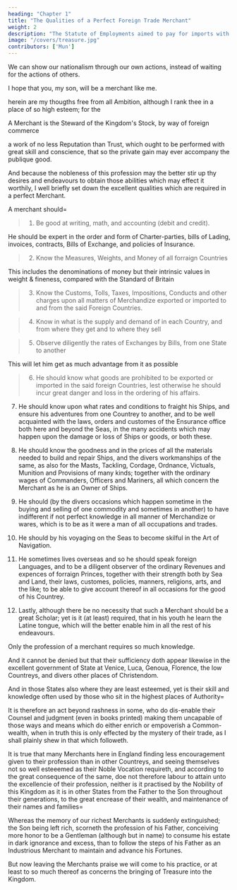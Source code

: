 ```yaml
---
heading: "Chapter 1"
title: "The Qualities of a Perfect Foreign Trade Merchant"
weight: 2
description: "The Statute of Employments aimed to pay for imports with exports via state-owned mercantile companies and bypass money and finance. This was protested by Mun and the mercantilists"
image: "/covers/treasure.jpg"
contributors: ['Mun']
---
```




We can show our nationalism through our own actions, instead of waiting for the actions of others. 

I hope that you, my son, will be a merchant like me. 

herein are my thougths free from all Ambition, although I rank thee in a place
of so high esteem; for the

A Merchant is the Steward of the Kingdom's Stock, by way of foreign commerce

 a work of no less
Reputation than Trust, which ought to be performed with great skill and
conscience, that so the private gain may ever accompany the publique good.

And because the nobleness of this profession may the better stir up thy desires
and endeavours to obtain those abilities which may effect it worthily, I well
briefly set down the excellent qualities which are required in a perfect
Merchant.

A merchant should= 

> 1. Be good at writing, math, and accounting (debit and credit).

He should be expert in the order and form of Charter-parties, bills of Lading, invoices, contracts, Bills of Exchange, and policies of Insurance.

> 2. Know the Measures, Weights, and Money of all forraign Countries

This includes the denominations of money but their intrinsic values in weight & fineness, compared with the Standard of Britain

> 3. Know the Customs, Tolls, Taxes, Impositions, Conducts and other charges upon all matters of Merchandize exported or imported to and from the said Foreign Countries.

> 4. Know in what is the supply and demand of in each Country, and from where they get and to where they sell

> 5. Observe diligently the rates of Exchanges by Bills, from one State to another

This will let him get as much advantage from it as possible

> 6. He should know what goods are prohibited to be exported or imported in the said foreign Countries, lest otherwise he should incur great danger and loss in the ordering of his affairs.

7. He should know upon what rates and conditions to fraight his Ships, and ensure his adventures from one Countrey to another, and to be well acquainted with the laws, orders and customes of the Ensurance office both here and beyond the Seas, in the many accidents which may happen upon the damage or loss of Ships or goods, or both these.

8. He should know the goodness and in the prices of all the materials needed to build and repair Ships, and the divers workmanships of the same, as also for the Masts, Tackling, Cordage, Ordnance, Victuals, Munition and Provisions of many kinds; together with the ordinary wages of Commanders, Officers and Mariners, all which concern the Merchant as he is an Owner of Ships.

9. He should (by the divers occasions which happen sometime in the buying and selling of one commodity and sometimes in another) to have indifferent if not perfect knowledge in all manner of Merchandize or wares, which is to be as it were a man of all occupations and trades.

10. He should by his voyaging on the Seas to become skilful in the Art of Navigation.

11. He sometimes lives overseas and so he should speak foreign Languages, and to be a diligent observer of the ordinary Revenues and expences of forraign Princes, together with their strength both by Sea and Land, their laws, customes, policies, manners, religions, arts, and the like; to be able to give account thereof in all
occasions for the good of his Countrey.

12. Lastly, although there be no necessity that such a Merchant should be a
great Scholar; yet is it (at least) required, that in his youth he learn the Latine
tongue, which will the better enable him in all the rest of his endeavours.

Only the profession of a merchant requires so much knowledge. 

<!-- Thus have I briefly shewed thee a pattern for thy diligence, the Merchant in
his qualities; which in truth are such and so many, that I find no other
profession which leadeth into more worldly knowledge. --> 

And it cannot be
denied but that their sufficiency doth appear likewise in the excellent
government of State at Venice, Luca, Genoua, Florence, the low Countreys,
and divers other places of Christendom. 

And in those States also where they
are least esteemed, yet is their skill and knowledge often used by those who sit
in the highest places of Authority=  

It is therefore an act beyond rashness in
some, who do dis-enable their Counsel and judgment (even in books printed)
making them uncapable of those ways and means which do either enrich or
empoverish a Common-wealth, when in truth this is only effected by the
mystery of their trade, as I shall plainly shew in that which followeth. 

It is true that many Merchants here in England finding less encouragement given
to their profession than in other Countreys, and seeing themselves not so well
esteeemed as their Noble Vocation requireth, and according to the great
consequence of the same, doe not therefore labour to attain unto the
excellencie of their profession, neither is it practised by the Nobility of this
Kingdom as it is in other States from the Father to the Son throughout their
generations, to the great encrease of their wealth, and maintenance of their
names and families=  

Whereas the memory of our richest Merchants is suddenly extinguished; the Son being left rich, scorneth the profession of his Father, conceiving more honor to be a Gentleman (although but in name) to consume
his estate in dark ignorance and excess, than to follow the steps of his Father as
an Industrious Merchant to maintain and advance his Fortunes. 

But now leaving the Merchants praise we will come to his practice, or at least to so
much thereof as concerns the bringing of Treasure into the Kingdom.
